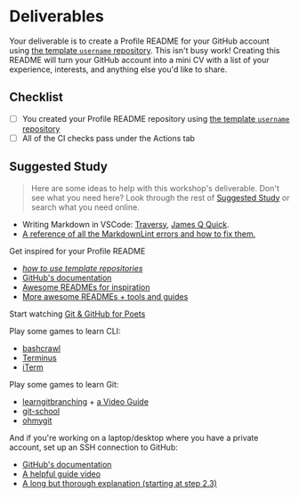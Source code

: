 # Deliverables

Your deliverable is to create a Profile README for your GitHub account using
[the template `username` repository](https://github.com/MIT-Emerging-Talent/username). This isn't busy work! Creating this README will
turn your GitHub account into a mini CV with a list of your experience,
interests, and anything else you'd like to share.

## Checklist

- [ ] You created your Profile README repository using
      [the template `username` repository](https://github.com/MIT-Emerging-Talent/username)
- [ ] All of the CI checks pass under the Actions tab

## Suggested Study

> Here are some ideas to help with this workshop's deliverable.  Don't see what you need here?  Look through the rest of [Suggested Study](../suggested_study/) or search what you need online.

- Writing Markdown in VSCode: [Traversy](https://www.youtube.com/watch?v=HUBNt18RFbo), [James Q Quick](https://www.youtube.com/watch?v=pTCROLZLhDM).
- [A reference of all the MarkdownLint errors and how to fix them.](https://github.com/markdownlint/markdownlint/blob/main/docs/RULES.md)

Get inspired for your Profile README

- [_how to use template repositories_](https://www.youtube.com/watch?v=8cxYgaMB9ow)
- [GitHub's documentation](https://docs.github.com/en/account-and-profile/setting-up-and-managing-your-github-profile/customizing-your-profile/managing-your-profile-readme)
- [Awesome READMEs for inspiration](https://github.com/abhisheknaiidu/awesome-github-profile-readme)
- [More awesome READMEs + tools and guides](https://github.com/suryakantamangaraj/AwesomeGithubProfileTemplates?tab=readme-ov-file)

Start watching [Git & GitHub for Poets](https://www.youtube.com/watch?v=BCQHnlnPusY&list=PLRqwX-V7Uu6ZF9C0YMKuns9sLDzK6zoiV)

Play some games to learn CLI:

- [bashcrawl](https://gitlab.com/slackermedia/bashcrawl/)
- [Terminus](https://web.mit.edu/mprat/Public/web/Terminus/Web/main.html)
- [iTerm](https://sr6033.github.io/lterm/)

Play some games to learn Git:

- [learngitbranching](https://learngitbranching.js.org/) +
    [a Video Guide](https://www.youtube.com/watch?v=dG0ke9vILQM)
- [git-school](https://git-school.github.io/visualizing-git/)
- [ohmygit](https://ohmygit.org/)

And if you're working on a laptop/desktop where you have a private account, set up an SSH connection to GitHub:

- [GitHub's documentation](https://docs.github.com/en/authentication/connecting-to-github-with-ssh)
- [A helpful guide video](https://www.youtube.com/watch?v=8X4u9sca3Io)
- [A long but thorough explanation (starting at step 2.3)](https://www.theodinproject.com/paths/foundations/courses/foundations/lessons/setting-up-git)
